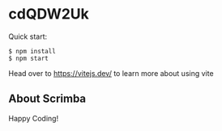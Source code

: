# cdQDW2Uk

Quick start:

```
$ npm install
$ npm start
````

Head over to https://vitejs.dev/ to learn more about using vite
## About Scrimba



Happy Coding!
